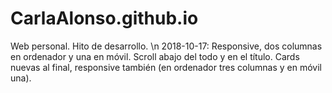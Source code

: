 # CarlaAlonso.github.io
Web personal.
Hito de desarrollo. \n
2018-10-17: Responsive, dos columnas en ordenador y una en móvil. Scroll abajo del todo y en el título. Cards nuevas al final, responsive también (en ordenador tres columnas y en móvil una).
